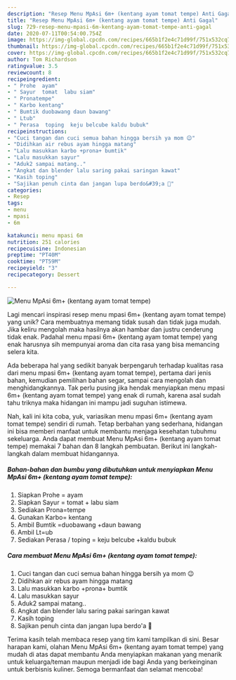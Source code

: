 ```yaml
---
description: "Resep Menu MpAsi 6m+ (kentang ayam tomat tempe) Anti Gagal"
title: "Resep Menu MpAsi 6m+ (kentang ayam tomat tempe) Anti Gagal"
slug: 729-resep-menu-mpasi-6m-kentang-ayam-tomat-tempe-anti-gagal
date: 2020-07-11T00:54:00.754Z
image: https://img-global.cpcdn.com/recipes/665b1f2e4c71d99f/751x532cq70/menu-mpasi-6m-kentang-ayam-tomat-tempe-foto-resep-utama.jpg
thumbnail: https://img-global.cpcdn.com/recipes/665b1f2e4c71d99f/751x532cq70/menu-mpasi-6m-kentang-ayam-tomat-tempe-foto-resep-utama.jpg
cover: https://img-global.cpcdn.com/recipes/665b1f2e4c71d99f/751x532cq70/menu-mpasi-6m-kentang-ayam-tomat-tempe-foto-resep-utama.jpg
author: Tom Richardson
ratingvalue: 3.5
reviewcount: 8
recipeingredient:
- " Prohe  ayam"
- " Sayur  tomat  labu siam"
- " Pronatempe"
- " Karbo kentang"
- " Bumtik duobawang daun bawang"
- " Ltub"
- " Perasa  toping  keju belcube kaldu bubuk"
recipeinstructions:
- "Cuci tangan dan cuci semua bahan hingga bersih ya mom 😉"
- "Didihkan air rebus ayam hingga matang"
- "Lalu masukkan karbo +prona+ bumtik"
- "Lalu masukkan sayur"
- "Aduk2 sampai matang.."
- "Angkat dan blender lalu saring pakai saringan kawat"
- "Kasih toping"
- "Sajikan penuh cinta dan jangan lupa berdo&#39;a 🥰"
categories:
- Resep
tags:
- menu
- mpasi
- 6m

katakunci: menu mpasi 6m 
nutrition: 251 calories
recipecuisine: Indonesian
preptime: "PT40M"
cooktime: "PT59M"
recipeyield: "3"
recipecategory: Dessert

---
```



![Menu MpAsi 6m+ (kentang ayam tomat tempe)](https://img-global.cpcdn.com/recipes/665b1f2e4c71d99f/751x532cq70/menu-mpasi-6m-kentang-ayam-tomat-tempe-foto-resep-utama.jpg)

Lagi mencari inspirasi resep menu mpasi 6m+ (kentang ayam tomat tempe) yang unik? Cara membuatnya memang tidak susah dan tidak juga mudah. Jika keliru mengolah maka hasilnya akan hambar dan justru cenderung tidak enak. Padahal menu mpasi 6m+ (kentang ayam tomat tempe) yang enak harusnya sih mempunyai aroma dan cita rasa yang bisa memancing selera kita.

Ada beberapa hal yang sedikit banyak berpengaruh terhadap kualitas rasa dari menu mpasi 6m+ (kentang ayam tomat tempe), pertama dari jenis bahan, kemudian pemilihan bahan segar, sampai cara mengolah dan menghidangkannya. Tak perlu pusing jika hendak menyiapkan menu mpasi 6m+ (kentang ayam tomat tempe) yang enak di rumah, karena asal sudah tahu triknya maka hidangan ini mampu jadi suguhan istimewa.




Nah, kali ini kita coba, yuk, variasikan menu mpasi 6m+ (kentang ayam tomat tempe) sendiri di rumah. Tetap berbahan yang sederhana, hidangan ini bisa memberi manfaat untuk membantu menjaga kesehatan tubuhmu sekeluarga. Anda dapat membuat Menu MpAsi 6m+ (kentang ayam tomat tempe) memakai 7 bahan dan 8 langkah pembuatan. Berikut ini langkah-langkah dalam membuat hidangannya.

<!--inarticleads1-->

##### Bahan-bahan dan bumbu yang dibutuhkan untuk menyiapkan Menu MpAsi 6m+ (kentang ayam tomat tempe):

1. Siapkan  Prohe = ayam
1. Siapkan  Sayur = tomat + labu siam
1. Sediakan  Prona=tempe
1. Gunakan  Karbo= kentang
1. Ambil  Bumtik =duobawang +daun bawang
1. Ambil  Lt=ub
1. Sediakan  Perasa / toping = keju belcube +kaldu bubuk




<!--inarticleads2-->

##### Cara membuat Menu MpAsi 6m+ (kentang ayam tomat tempe):

1. Cuci tangan dan cuci semua bahan hingga bersih ya mom 😉
1. Didihkan air rebus ayam hingga matang
1. Lalu masukkan karbo +prona+ bumtik
1. Lalu masukkan sayur
1. Aduk2 sampai matang..
1. Angkat dan blender lalu saring pakai saringan kawat
1. Kasih toping
1. Sajikan penuh cinta dan jangan lupa berdo&#39;a 🥰




Terima kasih telah membaca resep yang tim kami tampilkan di sini. Besar harapan kami, olahan Menu MpAsi 6m+ (kentang ayam tomat tempe) yang mudah di atas dapat membantu Anda menyiapkan makanan yang menarik untuk keluarga/teman maupun menjadi ide bagi Anda yang berkeinginan untuk berbisnis kuliner. Semoga bermanfaat dan selamat mencoba!

